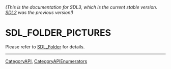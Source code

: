 ###### (This is the documentation for SDL3, which is the current stable version. [SDL2](https://wiki.libsdl.org/SDL2/) was the previous version!)
# SDL_FOLDER_PICTURES

Please refer to [SDL_Folder](SDL_Folder) for details.

----
[CategoryAPI](CategoryAPI), [CategoryAPIEnumerators](CategoryAPIEnumerators)

